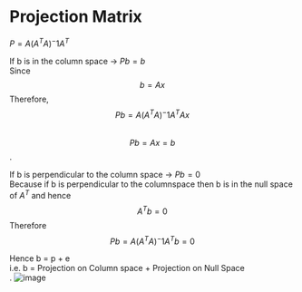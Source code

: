 # Projection Matrix
$P = A (A^T A)^-1 A^T$

If b is in the column space -> $Pb = b$  
Since $$b=Ax$$
Therefore, $$Pb = A (A^T A)^-1 A^T Ax$$  
$$Pb = Ax = b$$
.  

If b is perpendicular to the column space -> $Pb = 0$  
Because if b is perpendicular to the columnspace then b is in the null space of $A^T$ and hence  
$$A^T b = 0$$
Therefore $$Pb = A (A^T A)^-1 A^T b = 0$$  

Hence b = p + e  
i.e. b = Projection on Column space + Projection on Null Space  
.
![image](https://user-images.githubusercontent.com/103961320/188918351-104142a5-935e-4774-8068-c06e4fd475b6.png)
